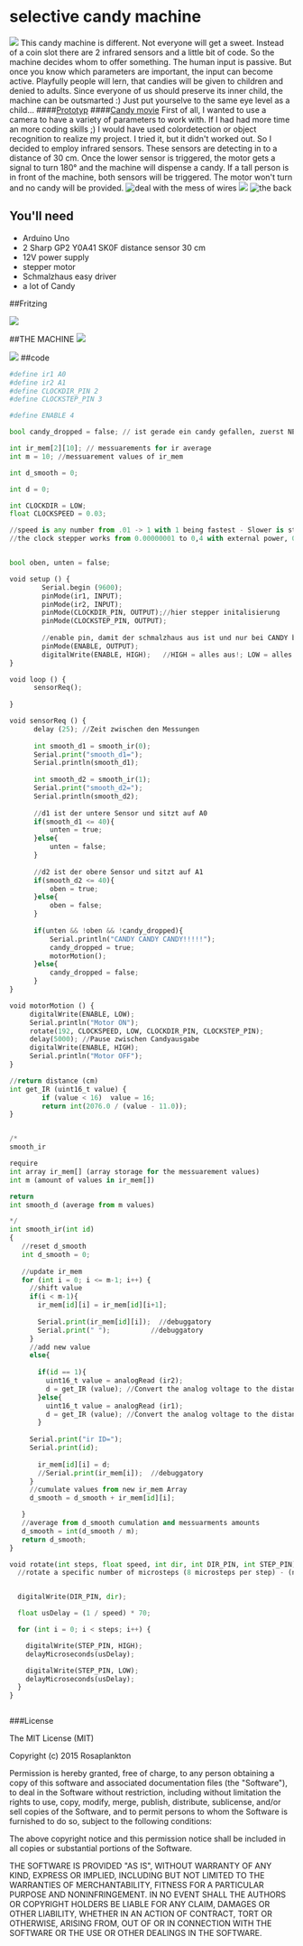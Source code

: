 # selective candy machine
![](images/candymachine.png)
This candy machine is different.
Not everyone will get a sweet.
Instead of a coin slot there are 2 infrared sensors and a little bit of code. So the machine decides whom to offer something.
The human input is passive. But once you know which parameters are important, the input can become active. Playfully people will lern, that candies will be given to children and denied to adults. 
Since everyone of us should preserve its inner child, the machine can be outsmarted :)
Just put yourselve to the same eye level as a child...
####[Prototyp](https://vimeo.com/143316854)
####[Candy movie](https://vimeo.com/143266239)
First of all, I wanted to use a camera to have a variety of parameters to work with. If I had had more time an more coding skills ;) I would have used colordetection or object recognition to realize my project.
I tried it, but it didn't worked out. So I decided to employ infrared sensors. These sensors are detecting in to a distance of 30 cm.
Once the lower sensor is triggered, the motor gets a signal to turn 180° and the machine will dispense a candy.
If a tall person is in front of the machine, both sensors will be triggered. The motor won't turn and no candy will be provided.
![deal with the mess of wires](images/grober_aufbau.png)
![](images/kabelchaos.png)
![the back](images/innenleben.png)


## You'll need
- Arduino Uno
- 2 Sharp GP2 Y0A41 SK0F distance sensor 30 cm
- 12V power supply
- stepper motor
- Schmalzhaus easy driver
- a lot of Candy

##Fritzing

![](images/fritzing_sketch.png)

##THE MACHINE
![](images/candy_machine.png)

![](images/sensor.png)
##code
```python
#define ir1 A0
#define ir2 A1
#define CLOCKDIR_PIN 2
#define CLOCKSTEP_PIN 3

#define ENABLE 4

bool candy_dropped = false; // ist gerade ein candy gefallen, zuerst NEIN

int ir_mem[2][10]; // messuarements for ir average 
int m = 10; //messuarement values of ir_mem

int d_smooth = 0;

int d = 0;

int CLOCKDIR = LOW;
float CLOCKSPEED = 0.03;

//speed is any number from .01 -> 1 with 1 being fastest - Slower is stronger,
//the clock stepper works from 0.00000001 to 0,4 with external power, 0,1-0,2 with battery/usb


bool oben, unten = false;

void setup () {
        Serial.begin (9600);
        pinMode(ir1, INPUT);
        pinMode(ir2, INPUT);
        pinMode(CLOCKDIR_PIN, OUTPUT);//hier stepper initalisierung
        pinMode(CLOCKSTEP_PIN, OUTPUT);
        
        //enable pin, damit der schmalzhaus aus ist und nur bei CANDY befeuert wird.
        pinMode(ENABLE, OUTPUT);
        digitalWrite(ENABLE, HIGH);   //HIGH = alles aus!; LOW = alles an!  
}

void loop () {
      sensorReq();
      
}

void sensorReq () {
      delay (25); //Zeit zwischen den Messungen
      
      int smooth_d1 = smooth_ir(0);
      Serial.print("smooth_d1=");
      Serial.println(smooth_d1);
      
      int smooth_d2 = smooth_ir(1);
      Serial.print("smooth_d2=");
      Serial.println(smooth_d2);
      
      //d1 ist der untere Sensor und sitzt auf A0
      if(smooth_d1 <= 40){
          unten = true;
      }else{
          unten = false;
      }
      
      //d2 ist der obere Sensor und sitzt auf A1
      if(smooth_d2 <= 40){
          oben = true;
      }else{
          oben = false;
      }
      
      if(unten && !oben && !candy_dropped){
          Serial.println("CANDY CANDY CANDY!!!!!");
          candy_dropped = true;
          motorMotion(); 
      }else{
          candy_dropped = false;
      }
}

void motorMotion () {
     digitalWrite(ENABLE, LOW);
     Serial.println("Motor ON");
     rotate(192, CLOCKSPEED, LOW, CLOCKDIR_PIN, CLOCKSTEP_PIN);
     delay(5000); //Pause zwischen Candyausgabe
     digitalWrite(ENABLE, HIGH);
     Serial.println("Motor OFF"); 
}

//return distance (cm)
int get_IR (uint16_t value) {
        if (value < 16)  value = 16;
        return int(2076.0 / (value - 11.0));
}


/*
smooth_ir

require
int array ir_mem[] (array storage for the messuarement values)
int m (amount of values in ir_mem[])

return
int smooth_d (average from m values)

*/
int smooth_ir(int id)
{
   //reset d_smooth
   int d_smooth = 0;
  
   //update ir_mem
   for (int i = 0; i <= m-1; i++) {
     //shift value
     if(i < m-1){
       ir_mem[id][i] = ir_mem[id][i+1];
       
       Serial.print(ir_mem[id][i]);  //debuggatory
       Serial.print(" ");          //debuggatory
     }
     //add new value
     else{
       
       if(id == 1){
         uint16_t value = analogRead (ir2);
         d = get_IR (value); //Convert the analog voltage to the distance
       }else{
         uint16_t value = analogRead (ir1);
         d = get_IR (value); //Convert the analog voltage to the distance
       }
       
     Serial.print("ir ID=");
     Serial.print(id);
       
       ir_mem[id][i] = d;
       //Serial.print(ir_mem[i]);  //debuggatory
     }
     //cumulate values from new ir_mem Array
     d_smooth = d_smooth + ir_mem[id][i];

   }
   //average from d_smooth cumulation and messuarments amounts
   d_smooth = int(d_smooth / m);
   return d_smooth;
}

void rotate(int steps, float speed, int dir, int DIR_PIN, int STEP_PIN) {
  //rotate a specific number of microsteps (8 microsteps per step) - (negative for reverse movement)


  digitalWrite(DIR_PIN, dir);

  float usDelay = (1 / speed) * 70;

  for (int i = 0; i < steps; i++) {

    digitalWrite(STEP_PIN, HIGH);
    delayMicroseconds(usDelay);

    digitalWrite(STEP_PIN, LOW);
    delayMicroseconds(usDelay);
  }
}



```






###License

The MIT License (MIT)

Copyright (c) 2015 Rosaplankton

Permission is hereby granted, free of charge, to any person obtaining a copy
of this software and associated documentation files (the "Software"), to deal
in the Software without restriction, including without limitation the rights
to use, copy, modify, merge, publish, distribute, sublicense, and/or sell
copies of the Software, and to permit persons to whom the Software is
furnished to do so, subject to the following conditions:

The above copyright notice and this permission notice shall be included in
all copies or substantial portions of the Software.

THE SOFTWARE IS PROVIDED "AS IS", WITHOUT WARRANTY OF ANY KIND, EXPRESS OR
IMPLIED, INCLUDING BUT NOT LIMITED TO THE WARRANTIES OF MERCHANTABILITY,
FITNESS FOR A PARTICULAR PURPOSE AND NONINFRINGEMENT. IN NO EVENT SHALL THE
AUTHORS OR COPYRIGHT HOLDERS BE LIABLE FOR ANY CLAIM, DAMAGES OR OTHER
LIABILITY, WHETHER IN AN ACTION OF CONTRACT, TORT OR OTHERWISE, ARISING FROM,
OUT OF OR IN CONNECTION WITH THE SOFTWARE OR THE USE OR OTHER DEALINGS IN
THE SOFTWARE.
